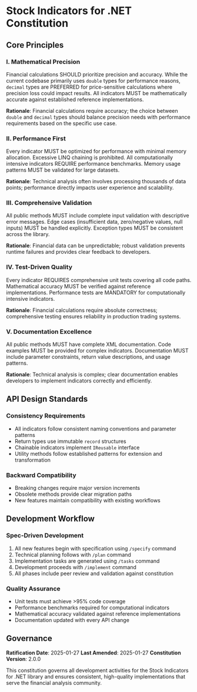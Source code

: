 # Stock Indicators for .NET Constitution

## Core Principles

### I. Mathematical Precision

Financial calculations SHOULD prioritize precision and accuracy. While the current codebase primarily uses `double` types for performance reasons, `decimal` types are PREFERRED for price-sensitive calculations where precision loss could impact results. All indicators MUST be mathematically accurate against established reference implementations.

**Rationale**: Financial calculations require accuracy; the choice between `double` and `decimal` types should balance precision needs with performance requirements based on the specific use case.

### II. Performance First

Every indicator MUST be optimized for performance with minimal memory allocation. Excessive LINQ chaining is prohibited. All computationally intensive indicators REQUIRE performance benchmarks. Memory usage patterns MUST be validated for large datasets.

**Rationale**: Technical analysis often involves processing thousands of data points; performance directly impacts user experience and scalability.

### III. Comprehensive Validation

All public methods MUST include complete input validation with descriptive error messages. Edge cases (insufficient data, zero/negative values, null inputs) MUST be handled explicitly. Exception types MUST be consistent across the library.

**Rationale**: Financial data can be unpredictable; robust validation prevents runtime failures and provides clear feedback to developers.

### IV. Test-Driven Quality

Every indicator REQUIRES comprehensive unit tests covering all code paths. Mathematical accuracy MUST be verified against reference implementations. Performance tests are MANDATORY for computationally intensive indicators.

**Rationale**: Financial calculations require absolute correctness; comprehensive testing ensures reliability in production trading systems.

### V. Documentation Excellence

All public methods MUST have complete XML documentation. Code examples MUST be provided for complex indicators. Documentation MUST include parameter constraints, return value descriptions, and usage patterns.

**Rationale**: Technical analysis is complex; clear documentation enables developers to implement indicators correctly and efficiently.

## API Design Standards

### Consistency Requirements

- All indicators follow consistent naming conventions and parameter patterns
- Return types use immutable `record` structures
- Chainable indicators implement `IReusable` interface
- Utility methods follow established patterns for extension and transformation

### Backward Compatibility

- Breaking changes require major version increments
- Obsolete methods provide clear migration paths
- New features maintain compatibility with existing workflows

## Development Workflow

### Spec-Driven Development

1. All new features begin with specification using `/specify` command
2. Technical planning follows with `/plan` command
3. Implementation tasks are generated using `/tasks` command  
4. Development proceeds with `/implement` command
5. All phases include peer review and validation against constitution

### Quality Assurance

- Unit tests must achieve >95% code coverage
- Performance benchmarks required for computational indicators
- Mathematical accuracy validated against reference implementations
- Documentation updated with every API change

## Governance

**Ratification Date**: 2025-01-27
**Last Amended**: 2025-01-27
**Constitution Version**: 2.0.0

This constitution governs all development activities for the Stock Indicators for .NET library and ensures consistent, high-quality implementations that serve the financial analysis community.
